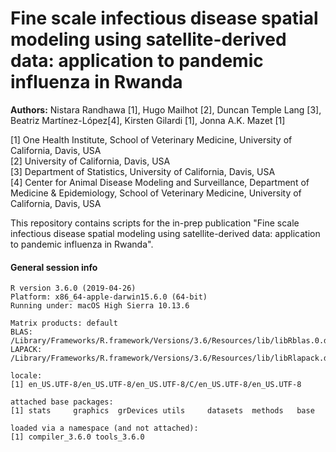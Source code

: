 # Fine scale infectious disease spatial modeling using satellite-derived data: application to pandemic influenza in Rwanda

**Authors:** Nistara Randhawa [1], Hugo Mailhot [2], Duncan Temple Lang [3], Beatriz Martínez-López[4], Kirsten Gilardi [1], Jonna A.K. Mazet [1]

[1] One Health Institute, School of Veterinary Medicine, University of California, Davis, USA  
[2] University of California, Davis, USA  
[3] Department of Statistics, University of California, Davis, USA  
[4] Center for Animal Disease Modeling and Surveillance, Department of Medicine & Epidemiology, School of Veterinary Medicine, University of California, Davis, USA

This repository contains scripts for the in-prep publication "Fine scale infectious disease spatial modeling using satellite-derived data: application to pandemic influenza in Rwanda".

#### General session info
```
R version 3.6.0 (2019-04-26)
Platform: x86_64-apple-darwin15.6.0 (64-bit)
Running under: macOS High Sierra 10.13.6

Matrix products: default
BLAS:   /Library/Frameworks/R.framework/Versions/3.6/Resources/lib/libRblas.0.dylib
LAPACK: /Library/Frameworks/R.framework/Versions/3.6/Resources/lib/libRlapack.dylib

locale:
[1] en_US.UTF-8/en_US.UTF-8/en_US.UTF-8/C/en_US.UTF-8/en_US.UTF-8

attached base packages:
[1] stats     graphics  grDevices utils     datasets  methods   base     

loaded via a namespace (and not attached):
[1] compiler_3.6.0 tools_3.6.0   
```
